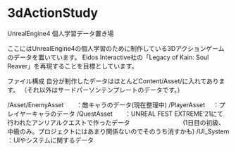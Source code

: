 # 3dActionStudy

UnrealEngine4 個人学習データ置き場

ここにはUnrealEngine4の個人学習のために制作している3Dアクションゲームのデータを置いています。
Eidos Interactive社の「Legacy of Kain: Soul Reaver」を再現することを目標としています。

ファイル構成
自分が制作したデータはほとんどContent/Asset/に入れてあります。
（それ以外はサードパーソンテンプレートのデータです。）

/Asset/EnemyAsset　　：敵キャラのデータ(現在整理中)
      /PlayerAsset　 ：プレイヤーキャラのデータ
      /QuestAsset　　：UNREAL FEST EXTREME’21にて行われたアンリアルクエストで作ったデータ
     　　　　　　　　 (1日目の初級、中級のみ。プロジェクトにはあまり関係ないのでそのうち消すかも)
      /UI_System     ：UIやシステムに関するデータ
